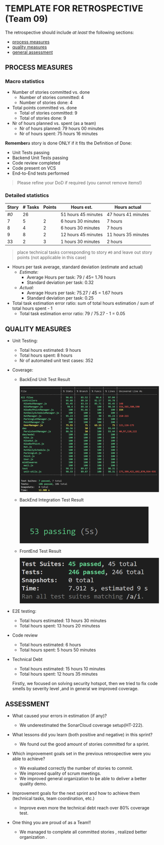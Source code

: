 # TEMPLATE FOR RETROSPECTIVE (Team 09)

The retrospective should include _at least_ the following
sections:

- [process measures](#process-measures)
- [quality measures](#quality-measures)
- [general assessment](#assessment)

## PROCESS MEASURES

### Macro statistics

- Number of stories committed vs. done
  - Number of stories committed: 4
  - Number of stories done: 4 
- Total points committed vs. done
  - Total of stories committed: 9
  - Total of stories done: 9
- Nr of hours planned vs. spent (as a team)
  - Nr of hours planned: 79 hours 00 minutes 
  - Nr of hours spent: 75 hours 16 minutes

**Remember**a story is done ONLY if it fits the Definition of Done:

- Unit Tests passing 
- Backend Unit Tests passing
- Code review completed
- Code present on VCS
- End-to-End tests performed

> Please refine your DoD if required (you cannot remove items!)

### Detailed statistics

| Story | # Tasks | Points | Hours est.          | Hours actual        |
| ----- | ------- | ------ | ------------------- | ------------------- |
| _#0_  | 26      |        | 51 hours 45 minutes | 47 hours 41 minutes |
| 7    | 5       | 2      | 6 hours 30 minutes  | 7 hours   |
| 8     | 4       | 2      | 6 hours 30 minutes | 7 hours  |
| 9     | 8       | 2      | 12 hours 45 minutes | 11 hours 35 minutes |
| 33   | 2       | 3      | 1 hours 30 minutes          | 2 hours           |


> place technical tasks corresponding to story `#0` and leave out story points (not applicable in this case)

- Hours per task average, standard deviation (estimate and actual)
  - _Estimate:_
    - Average Hours per task: 79 / 45= 1.76 hours
    - Standard deviation per task: 0.32
  - _Actual:_
    - Average Hours per task: 75.27 / 45 = 1.67 hours
    - Standard deviation per task: 0.25
- Total task estimation error ratio: sum of total hours estimation / sum of total hours spent - 1
  - Total task estimation error ratio: 79 /  75.27 - 1 = 0.05

## QUALITY MEASURES

- Unit Testing:

  - Total hours estimated: 9 hours
  - Total hours spent: 8 hours 
  - Nr of automated unit test cases: 352

- Coverage:

  - BackEnd Unit Test Result

    ![Backend test](./image/backEnd.png)

  - BackEnd Integration Test Result

    ![Backend test](./image/backEndIntegration.png)

  - FrontEnd Test Result

    ![Frontend test](./image/frontEnd.png)

- E2E testing:
  - Total hours estimated: 13 hours 30 minutes
  - Total hours spent: 13 hours 20 minutess
- Code review
  - Total hours estimated: 6 hours 
  - Total hours spent: 5 hours 50 minutes

- Technical Debt
  - Total hours estimated: 15 hours 10 minutes
  - Total hours spent: 12 hours 35 minutes
   
  Firstly, we focused on solving security hotspot, then we tried to fix code smells by severity level ,and in general we improved coverage.

## ASSESSMENT

- What caused your errors in estimation (if any)?

  - We underestimated the SonarCloud coverage setup(HT-222). 

- What lessons did you learn (both positive and negative) in this sprint?

  - We found out the good amount of stories committed for a sprint.

- Which improvement goals set in the previous retrospective were you able to achieve?

  - We evaluated correctly the number of stories to commit.
  - We improved quality of scrum meetings. 
  - We improved general organization to be able to deliver a better quality demo.

- Improvement goals for the next sprint and how to achieve them (technical tasks, team coordination, etc.)

  - Improve even more the technical debt reach over 80% coverage test.

- One thing you are proud of as a Team!!

  - We managed to complete all committed stories , realized better organization .
